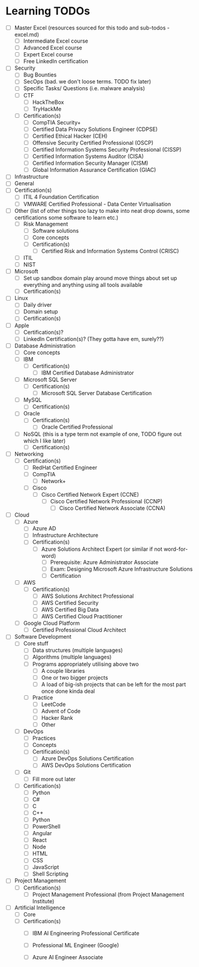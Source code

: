 # Learning TODOs

- [ ] Master Excel (resources sourced for this todo and sub-todos - excel.md)
  - [ ] Intermediate Excel course
  - [ ] Advanced Excel course
  - [ ] Expert Excel course
  - [ ] Free LinkedIn certification
- [ ] Security
  - [ ] Bug Bounties
  - [ ] SecOps (bad. we don't loose terms. TODO fix later)
  - [ ] Specific Tasks/ Questions (i.e. malware analysis)
  - [ ] CTF
    - [ ] HackTheBox
    - [ ] TryHackMe
  - [ ] Certification(s)
    - [ ] CompTIA Security+
    - [ ] Certified Data Privacy Solutions Engineer (CDPSE)
    - [ ] Certified Ethical Hacker (CEH)
    - [ ] Offensive Security Certified Professional (OSCP)
    - [ ] Certified Information Systems Security Professional (CISSP)
    - [ ] Certified Information Systems Auditor (CISA)
    - [ ] Certified Information Security Manager (CISM)
    - [ ] Global Information Assurance Certification (GIAC)
- [ ] Infrastructure
 - [ ] General
  - [ ] Certification(s)
    - [ ] ITIL 4 Foundation Certification
    - [ ] VMWARE Certified Professional - Data Center Virtualisation
  - [ ] Other (list of other things too lazy to make into neat drop downs, some certifications some software to learn etc.) 
    - [ ] Risk Management
      - [ ] Software solutions
      - [ ] Core concepts
      - [ ] Certification(s)
        - [ ] Certified Risk and Information Systems Control (CRISC)
    - [ ] ITIL
    - [ ] NIST
  - [ ] Microsoft
    - [ ] Set up sandbox domain play around move things about set up  
          everything and anything using all tools available
    - [ ] Certification(s)
  - [ ] Linux
    - [ ] Daily driver
    - [ ] Domain setup
    - [ ] Certification(s)
  - [ ] Apple
    - [ ] Certification(s)?
    - [ ] LinkedIn Certification(s)? (They gotta have em, surely??)
  - [ ] Database Administration
    - [ ] Core concepts
    - [ ] IBM
      - [ ] Certification(s)
        - [ ] IBM Certified Database Administrator
    - [ ] Microsoft SQL Server
      - [ ] Certification(s)
        - [ ] Microsoft SQL Server Database Certification
    - [ ] MySQL
      - [ ] Certification(s)
    - [ ] Oracle
      - [ ] Certification(s)
        - [ ] Oracle Certified Professional
    - [ ] NoSQL (this is a type term not example of one, TODO figure out which I like later)
      - [ ] Certification(s)
  - [ ] Networking
    - [ ] Certification(s)
      - [ ] RedHat Certified Engineer
      - [ ] CompTIA 
        - [ ] Network+
      - [ ] Cisco
        - [ ] Cisco Certified Network Expert (CCNE)
          - [ ] Cisco Certified Network Professional (CCNP)
            - [ ] Cisco Certified Network Associate (CCNA)
  - [ ] Cloud
    - [ ] Azure
      - [ ] Azure AD
      - [ ] Infrastructure Architecture
      - [ ] Certification(s)
        - [ ] Azure Solutions Architect Expert (or similar if not word-for-word)
          - [ ] Prerequisite: Azure Administrator Associate 
          - [ ] Exam: Designing Microsoft Azure Infrastructure Solutions 
          - [ ] Certification
    - [ ] AWS
      - [ ] Certification(s)
        - [ ] AWS Solutions Architect Professional
        - [ ] AWS Certified Security
        - [ ] AWS Certified Big Data
        - [ ] AWS Certified Cloud Practitioner
    - [ ] Google Cloud Platform
      - [ ] Certified Professional Cloud Architect
- [ ] Software Development
  - [ ] Core stuff
    - [ ] Data structures (multiple languages)
    - [ ] Algorithms (multiple languages)
    - [ ] Programs appropriately utilising above two
      - [ ] A couple libraries
      - [ ] One or two bigger projects
      - [ ] A load of big-ish projects that can be left for the most part once done kinda deal
    - [ ] Practice
      - [ ] LeetCode
      - [ ] Advent of Code
      - [ ] Hacker Rank
      - [ ] Other
  - [ ] DevOps
    - [ ] Practices
    - [ ] Concepts
    - [ ] Certification(s)
      - [ ] Azure DevOps Solutions Certification
      - [ ] AWS DevOps Solutions Certification
  - [ ] Git
    - [ ] Fill more out later
  - [ ] Certification(s)
    - [ ] Python
    - [ ] C#
    - [ ] C
    - [ ] C++
    - [ ] Python
    - [ ] PowerShell
    - [ ] Angular
    - [ ] React
    - [ ] Node
    - [ ] HTML
    - [ ] CSS
    - [ ] JavaScript
    - [ ] Shell Scripting
- [ ] Project Management
  - [ ] Certification(s)
    - [ ] Project Management Professional (from Project Management Institute)
- [ ] Artificial Intelligence
  - [ ] Core
  - [ ] Certification(s)
    - [ ] IBM AI Engineering Professional Certificate
    - [ ] Professional ML Engineer (Google)
    - [ ] Azure AI Engineer Associate


